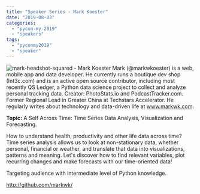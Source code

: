 ```yaml
---
title: "Speaker Series - Mark Koester"
date: "2019-08-03"
categories:
  - "pycon-my-2019"
  - "speakers"
tags:
  - "pyconmy2019"
  - "speaker"
---
```


![mark-headshot-squared - Mark Koester](/archived-images/mark-headshot-squared-mark-koester.jpg) Mark (@markwkoester) is a web, mobile app and data developer. He currently runs a boutique dev shop (Int3c.com) and is an active open source contributor, including most recently QS Ledger, a Python data science project to collect and analyze personal tracking data. Creator: PhotoStats.io and PodcastTracker.com. Former Regional Lead in Greater China at Techstars Accelerator. He regularly writes about technology and data-driven life at www.markwk.com.

**Topic:** A Self Across Time: Time Series Data Analysis, Visualization and Forecasting.

How to understand health, productivity and other life data across time? Time series analysis allows us to look at non-stationary data, whether personal, financial or weather, and translate that data into visualizations, patterns and meaning. Let's discover how to find relevant variables, plot recurring changes and make forecasts with our time-oriented data!

Targeting audience with intermediate level of Python knowledge.

http://github.com/markwk/
